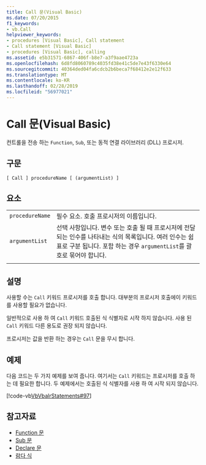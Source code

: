 ```yaml
---
title: Call 문(Visual Basic)
ms.date: 07/20/2015
f1_keywords:
- vb.Call
helpviewer_keywords:
- procedures [Visual Basic], Call statement
- Call statement [Visual Basic]
- procedures [Visual Basic], calling
ms.assetid: e5b31571-6867-406f-b8e7-a3f9aae4723a
ms.openlocfilehash: 6d8fd8060789c4035fd38e41c5de7e43f6330e64
ms.sourcegitcommit: 40364ded04fa6cdcb2b6beca7f68412e2e12f633
ms.translationtype: MT
ms.contentlocale: ko-KR
ms.lasthandoff: 02/28/2019
ms.locfileid: "56977021"
---
```

# <a name="call-statement-visual-basic"></a>Call 문(Visual Basic)
컨트롤을 전송 하는 `Function`, `Sub`, 또는 동적 연결 라이브러리 (DLL) 프로시저.  
  
## <a name="syntax"></a>구문  
  
```  
[ Call ] procedureName [ (argumentList) ]  
```  
  
## <a name="parts"></a>요소  
|||
|---|---|
|`procedureName`|필수 요소. 호출 프로시저의 이름입니다.|
|`argumentList`|선택 사항입니다. 변수 또는 호출 될 때 프로시저에 전달 되는 인수를 나타내는 식의 목록입니다. 여러 인수는 쉼표로 구분 됩니다. 포함 하는 경우 `argumentList`를 괄호로 묶어야 합니다.|
|||
  
## <a name="remarks"></a>설명  
 사용할 수는 `Call` 키워드 프로시저를 호출 합니다. 대부분의 프로시저 호출에이 키워드를 사용할 필요가 없습니다.  
  
 일반적으로 사용 하 여 `Call` 키워드 호출된 식 식별자로 시작 하지 않습니다. 사용 된 `Call` 키워드 다른 용도로 권장 되지 않습니다.  
  
 프로시저는 값을 반환 하는 경우는 `Call` 문을 무시 합니다.  
  
## <a name="example"></a>예제  
 다음 코드는 두 가지 예제를 보여 줍니다. 여기서는 `Call` 키워드는 프로시저를 호출 하는 데 필요한 합니다. 두 예제에서는 호출된 식 식별자를 사용 하 여 시작 되지 않습니다.  
  
 [!code-vb[VbVbalrStatements#97](~/samples/snippets/visualbasic/VS_Snippets_VBCSharp/VbVbalrStatements/VB/Class1.vb#97)]  
  
## <a name="see-also"></a>참고자료
- [Function 문](../../../visual-basic/language-reference/statements/function-statement.md)
- [Sub 문](../../../visual-basic/language-reference/statements/sub-statement.md)
- [Declare 문](../../../visual-basic/language-reference/statements/declare-statement.md)
- [람다 식](../../../visual-basic/programming-guide/language-features/procedures/lambda-expressions.md)

